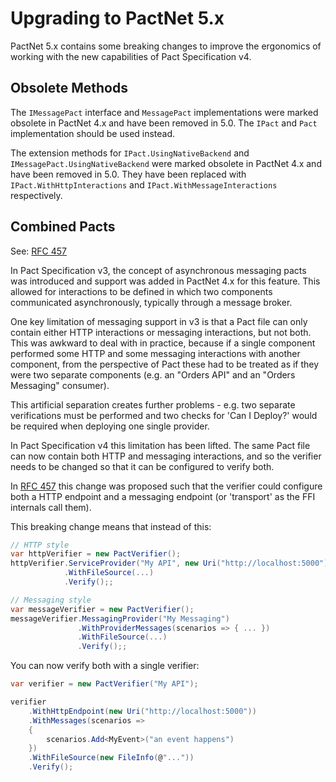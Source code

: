Upgrading to PactNet 5.x
========================

PactNet 5.x contains some breaking changes to improve the ergonomics of working with the new capabilities of Pact
Specification v4.

Obsolete Methods
----------------

The `IMessagePact` interface and `MessagePact` implementations were marked obsolete in PactNet 4.x and have been removed
in 5.0. The `IPact` and `Pact` implementation should be used instead.

The extension methods for `IPact.UsingNativeBackend` and `IMessagePact.UsingNativeBackend` were marked obsolete in PactNet
4.x and have been removed in 5.0. They have been replaced with `IPact.WithHttpInteractions` and `IPact.WithMessageInteractions`
respectively.

Combined Pacts
--------------

See: [RFC 457](https://github.com/pact-foundation/pact-net/issues/457)

In Pact Specification v3, the concept of asynchronous messaging pacts was introduced and support was added in PactNet 4.x
for this feature. This allowed for interactions to be defined in which two components communicated asynchronously, typically
through a message broker.

One key limitation of messaging support in v3 is that a Pact file can only contain either HTTP interactions or messaging
interactions, but not both. This was awkward to deal with in practice, because if a single component performed some HTTP
and some messaging interactions with another component, from the perspective of Pact these had to be treated as if they
were two separate components (e.g. an "Orders API" and an "Orders Messaging" consumer).

This artificial separation creates further problems - e.g. two separate verifications must be performed and two checks for
'Can I Deploy?' would be required when deploying one single provider.

In Pact Specification v4 this limitation has been lifted. The same Pact file can now contain both HTTP and messaging
interactions, and so the verifier needs to be changed so that it can be configured to verify both.

In [RFC 457](https://github.com/pact-foundation/pact-net/issues/457) this change was proposed such that the verifier could
configure both a HTTP endpoint and a messaging endpoint (or 'transport' as the FFI internals call them).

This breaking change means that instead of this:

```csharp
// HTTP style
var httpVerifier = new PactVerifier();
httpVerifier.ServiceProvider("My API", new Uri("http://localhost:5000"))
            .WithFileSource(...)
            .Verify();;

// Messaging style
var messageVerifier = new PactVerifier();
messageVerifier.MessagingProvider("My Messaging")
               .WithProviderMessages(scenarios => { ... })
               .WithFileSource(...)
               .Verify();;
```

You can now verify both with a single verifier:

```csharp
var verifier = new PactVerifier("My API");

verifier
    .WithHttpEndpoint(new Uri("http://localhost:5000"))
    .WithMessages(scenarios =>
    {
        scenarios.Add<MyEvent>("an event happens")
    })
    .WithFileSource(new FileInfo(@"..."))
    .Verify();
```
